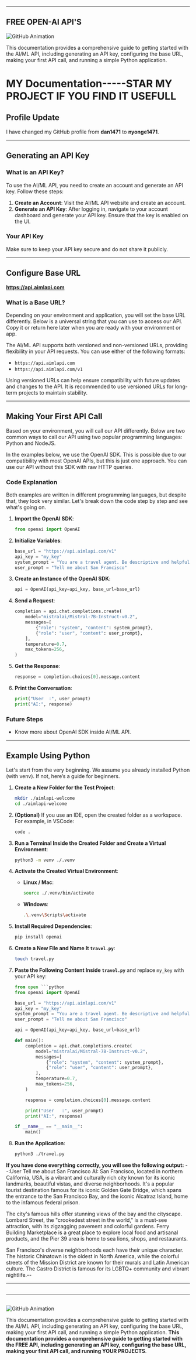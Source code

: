 
---

## FREE OPEN-AI API'S

![GitHub Animation](https://docs.aimlapi.com/~gitbook/image?url=https%3A%2F%2F3927338786-files.gitbook.io%2F%7E%2Ffiles%2Fv0%2Fb%2Fgitbook-x-prod.appspot.com%2Fo%2Fspaces%252FROMd1X5PuqtikJ48n2N9%252Fuploads%252F88Qvg2NsIg7zP5c5e9ON%252Fimage.png%3Falt%3Dmedia%26token%3Dc042ac97-4bcf-478c-a269-1af5d30cee66&width=768&dpr=1&quality=100&sign=25f65aaa&sv=1)

This documentation provides a comprehensive guide to getting started with the AI/ML API, including generating an API key, configuring the base URL, making your first API call, and running a simple Python application. 
# MY Documentation-----STAR MY PROJECT IF YOU FIND IT USEFULL

## Profile Update
I have changed my GitHub profile from **dan1471** to **nyonge1471**.

---

## Generating an API Key

### What is an API Key?
To use the AI/ML API, you need to create an account and generate an API key. Follow these steps:

1. **Create an Account**: Visit the AI/ML API website and create an account.
2. **Generate an API Key**: After logging in, navigate to your account dashboard and generate your API key. Ensure that the key is enabled on the UI.

### Your API Key
Make sure to keep your API key secure and do not share it publicly.

---

## Configure Base URL
**https://api.aimlapi.com**
### What is a Base URL?
Depending on your environment and application, you will set the base URL differently. Below is a universal string that you can use to access our API. Copy it or return here later when you are ready with your environment or app.

The AI/ML API supports both versioned and non-versioned URLs, providing flexibility in your API requests. You can use either of the following formats:

- `https://api.aimlapi.com`
- `https://api.aimlapi.com/v1`

Using versioned URLs can help ensure compatibility with future updates and changes to the API. It is recommended to use versioned URLs for long-term projects to maintain stability.

---

## Making Your First API Call

Based on your environment, you will call our API differently. Below are two common ways to call our API using two popular programming languages: Python and NodeJS.

In the examples below, we use the OpenAI SDK. This is possible due to our compatibility with most OpenAI APIs, but this is just one approach. You can use our API without this SDK with raw HTTP queries.

### Code Explanation
Both examples are written in different programming languages, but despite that, they look very similar. Let's break down the code step by step and see what's going on.

1. **Import the OpenAI SDK**:
    ```python
    from openai import OpenAI
    ```

2. **Initialize Variables**:
    ```python
    base_url = "https://api.aimlapi.com/v1"
    api_key = "my_key"
    system_prompt = "You are a travel agent. Be descriptive and helpful."
    user_prompt = "Tell me about San Francisco"
    ```

3. **Create an Instance of the OpenAI SDK**:
    ```python
    api = OpenAI(api_key=api_key, base_url=base_url)
    ```

4. **Send a Request**:
    ```python
    completion = api.chat.completions.create(
        model="mistralai/Mistral-7B-Instruct-v0.2",
        messages=[
            {"role": "system", "content": system_prompt},
            {"role": "user", "content": user_prompt},
        ],
        temperature=0.7,
        max_tokens=256,
    )
    ```

5. **Get the Response**:
    ```python
    response = completion.choices[0].message.content
    ```

6. **Print the Conversation**:
    ```python
    print("User  :", user_prompt)
    print("AI:", response)
    ```

### Future Steps
- Know more about OpenAI SDK inside AI/ML API.

---

## Example Using Python

Let's start from the very beginning. We assume you already installed Python (with venv). If not, here’s a guide for beginners.

1. **Create a New Folder for the Test Project**:
    ```bash
    mkdir ./aimlapi-welcome
    cd ./aimlapi-welcome
    ```

2. **(Optional)** If you use an IDE, open the created folder as a workspace. For example, in VSCode:
    ```bash
    code .
    ```

3. **Run a Terminal Inside the Created Folder and Create a Virtual Environment**:
    ```bash
    python3 -m venv ./.venv
    ```

4. **Activate the Created Virtual Environment**:
    - **Linux / Mac**:
        ```bash
        source ./.venv/bin/activate
        ```
    - **Windows**:
        ```bash
        .\.venv\Scripts\activate
        ```

5. **Install Required Dependencies**:
    ```bash
    pip install openai
    ```

6. **Create a New File and Name It `travel.py`**:
    ```bash
    touch travel.py
    ```

7. **Paste the Following Content Inside `travel.py`** and replace `my_key` with your API key:
    ```python
    from open ```python
    from openai import OpenAI

    base_url = "https://api.aimlapi.com/v1"
    api_key = "my_key"
    system_prompt = "You are a travel agent. Be descriptive and helpful."
    user_prompt = "Tell me about San Francisco"

    api = OpenAI(api_key=api_key, base_url=base_url)

    def main():
        completion = api.chat.completions.create(
            model="mistralai/Mistral-7B-Instruct-v0.2",
            messages=[
                {"role": "system", "content": system_prompt},
                {"role": "user", "content": user_prompt},
            ],
            temperature=0.7,
            max_tokens=256,
        )

        response = completion.choices[0].message.content

        print("User   :", user_prompt)
        print("AI:", response)

    if __name__ == "__main__":
        main()
    ```

8. **Run the Application**:
    ```bash
    python3 ./travel.py
    ```

**If you have done everything correctly, you will see the following output:**
--:User Tell me about San Francisco AI: San Francisco, located in northern California, USA, is a vibrant and culturally rich city known for its iconic landmarks, beautiful vistas, and diverse neighborhoods. It's a popular tourist destination famous for its iconic Golden Gate Bridge, which spans the entrance to the San Francisco Bay, and the iconic Alcatraz Island, home to the infamous federal prison.

The city's famous hills offer stunning views of the bay and the cityscape. Lombard Street, the "crookedest street in the world," is a must-see attraction, with its zigzagging pavement and colorful gardens. Ferry Building Marketplace is a great place to explore local food and artisanal products, and the Pier 39 area is home to sea lions, shops, and restaurants.

San Francisco's diverse neighborhoods each have their unique character. The historic Chinatown is the oldest in North America, while the colorful streets of the Mission District are known for their murals and Latin American culture. The Castro District is famous for its LGBTQ+ community and vibrant nightlife.--
  
---

## 
 
---

## 

![GitHub Animation](https://docs.aimlapi.com/~gitbook/image?url=https%3A%2F%2F3927338786-files.gitbook.io%2F%7E%2Ffiles%2Fv0%2Fb%2Fgitbook-x-prod.appspot.com%2Fo%2Fspaces%252FROMd1X5PuqtikJ48n2N9%252Fuploads%252F88Qvg2NsIg7zP5c5e9ON%252Fimage.png%3Falt%3Dmedia%26token%3Dc042ac97-4bcf-478c-a269-1af5d30cee66&width=768&dpr=1&quality=100&sign=25f65aaa&sv=1)

This documentation provides a comprehensive guide to getting started with the AI/ML API, including generating an API key, configuring the base URL, making your first API call, and running a simple Python application.
**This documentation provides a comprehensive guide to getting started with the FREE API, including generating an API key, configuring the base URL, making your first API call, and running YOUR PROJECTS**.
